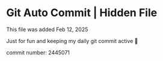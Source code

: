 # Git Auto Commit | Hidden File

This file was added Feb 12, 2025

Just for fun and keeping my daily git commit active 🤪

commit number: 2445071

